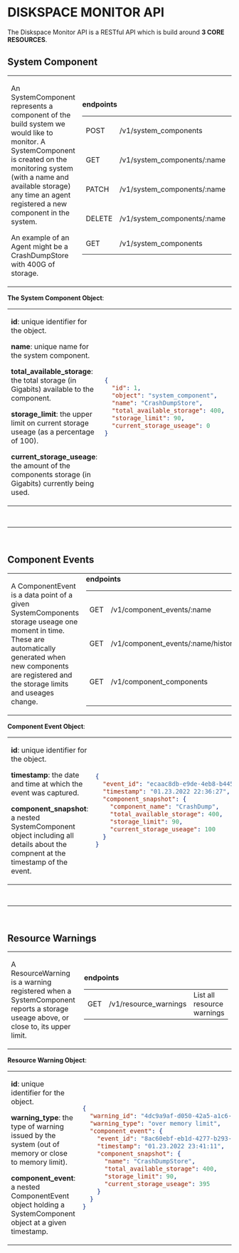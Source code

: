 # DISKSPACE MONITOR API

The Diskspace Monitor API is a RESTful API which is build around **3 CORE RESOURCES**.

## System Component

<table border="0">
<tr>
<td width="40%">   
<p> An SystemComponent represents a component of the build system we would like to
monitor. A SystemComponent is created on the monitoring system (with a name and
available storage) any time an agent registered a new component in the system.</p>

<p>An example of an Agent might be a CrashDumpStore with 400G of storage.</p>

</td>

<td width="60%"> 
<strong>endpoints</strong>

|        |                             |                           |
| ------ | --------------------------- | ------------------------- |
| POST   | /v1/system_components       | Create System Component   |
| GET    | /v1/system_components/:name | Retrieve System Component |
| PATCH  | /v1/system_components/:name | Update System Component   |
| DELETE | /v1/system_components/:name | Delete System Component   |
| GET    | /v1/system_components       | List System Components    |

</td>
</tr>
</table>

**The System Component Object**:

<table border="0">
<tr>
<td width="40%" vertical-align="top">  
<p><strong>id</strong>: unique identifier for the object.</p>

<p><strong>name</strong>: unique name for the system component.</p>

<p><strong>total_available_storage</strong>: the total storage (in Gigabits) available to the component.</p>

<p><strong>storage_limit</strong>: the upper limit on current storage useage (as a percentage of 100).</p>

<p><strong>current_storage_useage</strong>: the amount of the components storage (in Gigabits) currently being used.</p>

</td>

<td width="60%">

```json
{
  "id": 1,
  "object": "system_component",
  "name": "CrashDumpStore",
  "total_available_storage": 400,
  "storage_limit": 90,
  "current_storage_useage": 0
}
```

</td>
</tr>
</table>

<br />

---

<br />

## Component Events

<table border="0">
<tr>
<td width="40%">   
<p>A ComponentEvent is a data point of a given SystemComponents storage
useage one moment in time. These are automatically generated when new components are registered
and the storage limits and useages change.</p>

</td>

<td width="60%"> 
<strong>endpoints</strong>

|     |                                    |                                         |
| --- | ---------------------------------- | --------------------------------------- |
| GET | /v1/component_events/:name         | Get latestest useage for component      |
| GET | /v1/component_events/:name/history | Get historic useages for component      |
| GET | /v1/component_components           | Get latestest useage for all components |

</td>
</tr>
</table>

**Component Event Object**:

<table border="0">
<tr>
    <td width="40%">   
        <p><strong>id</strong>: unique identifier for the object.</p>
        <p><strong>timestamp</strong>: the date and time at which the event was captured.</p>
        <p><strong>component_snapshot</strong>: a nested SystemComponent object including all details about the compnent at the timestamp of the event.</p>
    </td>

<td width="60%">

```json
{
  "event_id": "ecaac8db-e9de-4eb8-b445-a4f5bb00bb0e",
  "timestamp": "01.23.2022 22:36:27",
  "component_snapshot": {
    "component_name": "CrashDump",
    "total_available_storage": 400,
    "storage_limit": 90,
    "current_storage_useage": 100
  }
}
```

</td>

</tr>
</table>

<br />

---

<br />

## Resource Warnings

<table border="0">
<tr>
<td width="40%">   
<p>A ResourceWarning is a warning registered when a SystemComponent
    reports a storage useage above, or close to, its upper limit.</p>

</td>

<td width="60%"> 
<strong>endpoints</strong>

|     |                       |                            |
| --- | --------------------- | -------------------------- |
| GET | /v1/resource_warnings | List all resource warnings |

</td>
</tr>
</table>

**Resource Warning Object**:

<table border="0">
<tr>
<td width="40%" vertical-align="top">  
<p><strong>id</strong>: unique identifier for the object.</p>

<p><strong>warning_type</strong>: the type of warning issued by the system (out of memory or close to memory limit).</p>

<p><strong>component_event</strong>: a nested ComponentEvent object holding a SystemComponent object at a given timestamp.</p>

</td>

<td width="60%">

```json
{
  "warning_id": "4dc9a9af-d050-42a5-a1c6-ccf11f9b5e84",
  "warning_type": "over memory limit",
  "component_event": {
    "event_id": "8ac60ebf-eb1d-4277-b293-accccc8b252f",
    "timestamp": "01.23.2022 23:41:11",
    "component_snapshot": {
      "name": "CrashDumpStore",
      "total_available_storage": 400,
      "storage_limit": 90,
      "current_storage_useage": 395
    }
  }
}
```

</td>
</tr>
</table>
